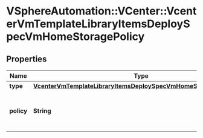# VSphereAutomation::VCenter::VcenterVmTemplateLibraryItemsDeploySpecVmHomeStoragePolicy

## Properties
Name | Type | Description | Notes
------------ | ------------- | ------------- | -------------
**type** | [**VcenterVmTemplateLibraryItemsDeploySpecVmHomeStoragePolicyType**](VcenterVmTemplateLibraryItemsDeploySpecVmHomeStoragePolicyType.md) |  | [optional] 
**policy** | **String** | Identifier for the storage policy to use. | [optional] 


